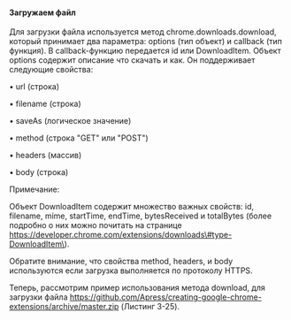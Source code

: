 #### Загружаем файл

Для загрузки файла используется метод chrome.downloads.download, который принимает два параметра: options \(тип объект\) и callback \(тип функция\). В callback-функцию передается id или DownloadItem. Объект options содержит описание что скачать и как. Он поддерживает следующие свойства:

• url \(строка\)

• filename \(строка\)

• saveAs \(логическое значение\)

• method \(строка "GET" или "POST"\)

• headers \(массив\)

• body \(строка\)



Примечание:

Объект DownloadItem содержит множество важных свойств: id, filename, mime, startTime, endTime, bytesReceived и totalBytes \(более подробно о них можно почитать на странице https://developer.chrome.com/extensions/downloads\#type-DownloadItem\).

 

Обратите внимание, что свойства method, headers, и body используются если загрузка выполняется по протоколу HTTPS.

Теперь, рассмотрим пример использования метода download, для загрузки файла https://github.com/Apress/creating-google-chrome-extensions/archive/master.zip \(Листинг 3-25\).





